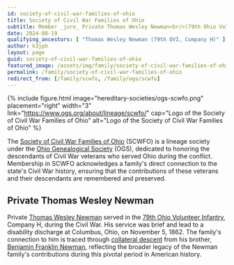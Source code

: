 ```yaml
---
id: society-of-civil-war-families-of-ohio
title: Society of Civil War Families of Ohio
subtitle: Member _jure_ Private Thomas Wesley Newman<br/>(79th Ohio Volunteer Infantry, Company H); member no. 1070
date: 2024-08-19
qualifying_ancestors: [ "Thomas Wesley Newman (79th OVI, Company H)" ]
author: k3jph
layout: page
guid: society-of-civil-war-families-of-ohio
featured_image: /assets/img/family/society-of-civil-war-families-of-ohio.webp
permalink: /family/society-of-civil-war-families-of-ohio
redirect_from: [/family/scwfo, /family/ogs/scwfo]
---
```


{% include figure.html image="hereditary-societies/ogs-scwfo.png" 
    placement="right" width="3"
    link="https://www.ogs.org/about/lineage/scwfo/"
    cap="Logo of the Society of Civil War Families of Ohio"
    alt="Logo of the Society of Civil War Families of Ohio" %}

The [Society of Civil War Families of
Ohio](https://www.ogs.org/about/lineage/scwfo/) (SCWFO) is a lineage society
under the [Ohio Genealogical Society](https://www.ogs.org) (OGS), dedicated to honoring the descendants
of Civil War veterans who served Ohio during the conflict. Membership in SCWFO
acknowledges a family's direct connection to the state's Civil War history,
ensuring that the contributions of these veterans and their descendants are
remembered and preserved.

## Private Thomas Wesley Newman

Private [Thomas Wesley Newman](https://www.wikitree.com/wiki/Newman-16570)
served in the [79th Ohio Volunteer
Infantry](http://www.ohiocivilwar.com/cw79.html), Company H, during the Civil
War. His service was brief and lead to a disability discharge at Columbus, Ohio,
on November 5, 1862. The family's connection to him is traced through
[collateral descent](https://en.wikipedia.org/wiki/Collateral_(kinship)) from
his brother, [Benjamin Franklin
Newman](https://www.wikitree.com/wiki/Newman-16481), reflecting the broader
legacy of the Newman family's contributions during this pivotal period in
American history.
